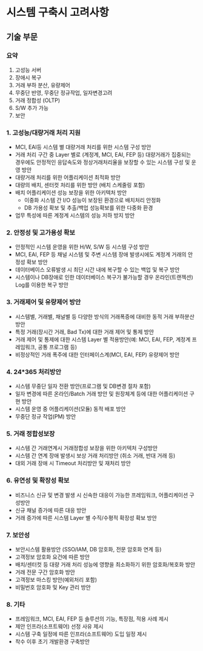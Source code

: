 # 시스템 구축시 고려사항

## 기술 부문

### 요약

1. 고성능 서버
2. 장애시 복구
3. 거래 부하 분산, 유량제어
4. 무중단 반영, 무중단 정규작업, 일자변경고려
5. 거래 정합성 (OLTP)
6. S/W 추가 가능
7. 보안

### 1. 고성능/대량거래 처리 지원

- MCI, EAI등 시스템 별 대량거래 처리를 위한 시스템 구성 방안
- 거래 처리 구간 중 Layer 별로 (계정계, MCI, EAI, FEP 등) 대량거래가 집중되는 경우에도 안정적인 응답속도와 정상거래처리율을 보장할 수 있는 시스템 구성 및 운영 방안
- 대량거래 처리를 위한 어플리케이션 최적화 방안
- 대량의 배치, 센터컷 처리를 위한 방안 (배치 스케줄링 포함)
- 배치 어플리케이션 성능 보장을 위한 아키텍처 방안
    - 이중화 시스템 간 I/O 성능이 보장된 환경으로 배치처리 안정화
    - DB 가용성 확보 및 추출/백업 성능확보를 위한 다중화 환경
- 업무 특성에 따른 계정계 시스템의 성능 저하 방지 방안

### 2. 안정성 및 고가용성 확보

- 안정적인 시스템 운영을 위한 H/W, S/W 등 시스템 구성 방안
- MCI, EAI, FEP 등 채널 시스템 및 주변 시스템 장애 발생시에도 계정계 거래의 안정성 확보 방안
- 데이터베이스 오류발생 시 최단 시간 내에 복구할 수 있는 백업 및 복구 방안
- 시스템이나 DB장애로 인한 데이터베이스 복구가 불가능할 경우 온라인(트랜젝션) Log를 이용한 복구 방안

### 3. 거래제어 및 유량제어 방안

- 시스템별, 거래별, 채널별 등 다양한 방식의 거래폭증에 대비한 동적 거래 부하분산 방안
- 특정 거래(장시간 거래, Bad Tx)에 대한 거래 제어 및 통제 방안
- 거래 제어 및 통제에 대한 시스템 Layer 별 적용방안(예: MCI, EAI, FEP, 계정계 프레임워크, 공통 프로그램 등)
- 비정상적인 거래 폭주에 대한 인터페이스계(MCI, EAI, FEP) 유량제어 방안

### 4. 24*365 처리방안

- 시스템 무중단 일자 전환 방안(프로그램 및 DB변경 절차 포함)
- 일자 변경에 따른 온라인/Batch 거래 방안 및 원장체계 등에 대한 어플리케이션 구현 방안
- 시스템 운영 중 어플리케이션(모듈) 동적 배포 방안
- 무중단 정규 작업(PM) 방안

### 5. 거래 정합성보장

- 시스템 간 거래연계시 거래정합성 보장을 위한 아키텍처 구성방안
- 시스템 간 연계 장애 발생시 보상 거래 처리방안 (취소 거래, 반대 거래 등)
- 대외 거래 장애 시 Timeout 처리방안 및 재처리 방안

### 6. 유연성 및 확장성 확보

- 비즈니스 신규 및 변경 발생 시 신속한 대응이 가능한 프레임워크, 어플리케이션 구성방안
- 신규 채널 증가에 따른 대응 방안
- 거래 증가에 따른 시스템 Layer 별 수직/수평적 확장성 확보 방안

### 7. 보안성

- 보안시스템 활용방안 (SSO/IAM, DB 암호화, 전문 암호화 연계 등)
- 고객정보 암호화 요건에 따른 방안
- 배치/센터컷 등 대량 거래 처리 성능에 영향을 최소화하기 위한 암호화/복호화 방안
- 거래 전문 구간 암호화 방안
- 고객정보 마스킹 방안(예외처리 포함)
- 비밀번호 암호화 및 Key 관리 방안

### 8. 기타

- 프레임워크, MCI, EAI, FEP 등 솔루션의 기능, 특장점, 적용 사례 제시
- 제안 인프라(소프트웨어) 선정 사유 제시
- 시스템 구축 일정에 따른 인프라(소프트웨어) 도입 일정 제시
- 착수 이후 초기 개발환경 구축방안